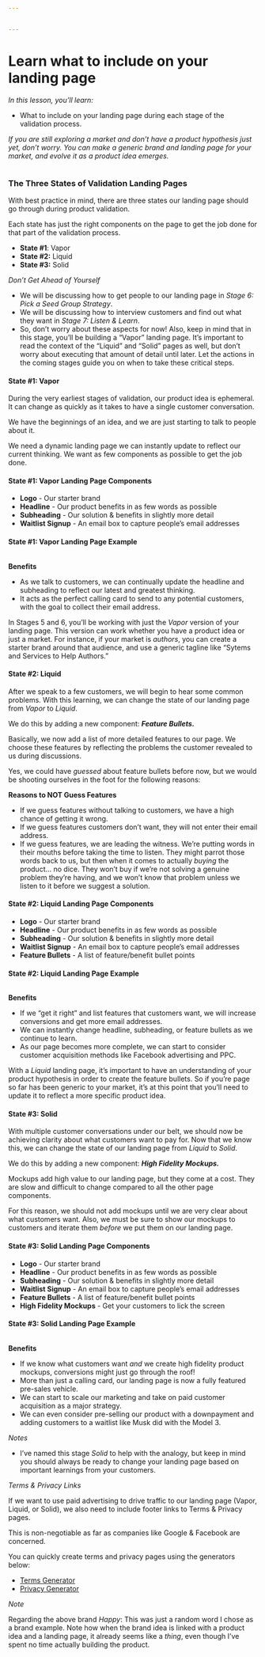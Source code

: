 ```yaml
---


---
```


<h1 id="learn-what-to-include-on-your-landing-page">Learn what to include on your landing page</h1>
<p><em>In this lesson, you’ll learn:</em></p>
<ul>
<li>What to include on your landing page during each stage of the validation process.</li>
</ul>
<p><em>If you are still exploring a market and don’t have a product hypothesis just yet, don’t worry. You can make a generic brand and landing page for your market, and evolve it as a product idea emerges.</em></p>
<p><img src="https://s3.amazonaws.com/nugget.one/academy/glass-blowing.jpg" alt=""></p>
<h3 id="the-three-states-of-validation-landing-pages">The Three States of Validation Landing Pages</h3>
<p>With best practice in mind, there are three states our landing page should go through during product validation.</p>
<p>Each state has just the right components on the page to get the job done for that part of the validation process.</p>
<ul>
<li><strong>State #1</strong>: Vapor</li>
<li><strong>State #2:</strong>  Liquid</li>
<li><strong>State #3:</strong>  Solid</li>
</ul>
<p><em>Don’t Get Ahead of Yourself</em></p>
<ul>
<li>We will be discussing how to get people to our landing page in  <em>Stage 6: Pick a Seed Group Strategy</em>.</li>
<li>We will be discussing how to interview customers and find out what they want in  <em>Stage 7: Listen &amp; Learn</em>.</li>
<li>So, don’t worry about these aspects for now! Also, keep in mind that in this stage, you’ll be building a “Vapor” landing page. It’s important to read the context of the “Liquid” and “Solid” pages as well, but don’t worry about executing that amount of detail until later. Let the actions in the coming stages guide you on when to take these critical steps.</li>
</ul>
<h4 id="state-1-vapor">State #1: Vapor</h4>
<p>During the very earliest stages of validation, our product idea is ephemeral. It can change as quickly as it takes to have a single customer conversation.</p>
<p>We have the beginnings of an idea, and we are just starting to talk to people about it.</p>
<p>We need a dynamic landing page we can instantly update to reflect our current thinking. We want as few components as possible to get the job done.</p>
<h4 id="state-1-vapor-landing-page-components">State #1: Vapor Landing Page Components</h4>
<ul>
<li><strong>Logo</strong>  - Our starter brand</li>
<li><strong>Headline</strong>  - Our product benefits in as few words as possible</li>
<li><strong>Subheading</strong>  - Our solution &amp; benefits in slightly more detail</li>
<li><strong>Waitlist Signup</strong>  - An email box to capture people’s email addresses</li>
</ul>
<h4 id="state-1-vapor-landing-page-example">State #1: Vapor Landing Page Example</h4>
<p><img src="https://s3.amazonaws.com/nugget.one/academy/happy-lp1.png" alt=""></p>
<p><strong>Benefits</strong></p>
<ul>
<li>As we talk to customers, we can continually update the headline and subheading to reflect our latest and greatest thinking.</li>
<li>It acts as the perfect calling card to send to any potential customers, with the goal to collect their email address.</li>
</ul>
<p>In Stages 5 and 6, you’ll be working with just the  <em>Vapor</em>  version of your landing page. This version can work whether you have a product idea or just a market. For instance, if your market is  <em>authors</em>, you can create a starter brand around that audience, and use a generic tagline like “Sytems and Services to Help Authors.”</p>
<h4 id="state-2-liquid">State #2: Liquid</h4>
<p>After we speak to a few customers, we will begin to hear some common problems. With this learning, we can change the state of our landing page from  <em>Vapor</em>  to  <em>Liquid</em>.</p>
<p>We do this by adding a new component:  <strong><em>Feature Bullets.</em></strong></p>
<p>Basically, we now add a list of more detailed features to our page. We choose these features by reflecting the problems the customer revealed to us during discussions.</p>
<p>Yes, we could have  <em>guessed</em>  about feature bullets before now, but we would be shooting ourselves in the foot for the following reasons:</p>
<p><strong>Reasons to NOT Guess Features</strong></p>
<ul>
<li>If we guess features without talking to customers, we have a high chance of getting it wrong.</li>
<li>If we guess features customers don’t want, they will not enter their email address.</li>
<li>If we guess features, we are leading the witness. We’re putting words in their mouths before taking the time to listen. They might parrot those words back to us, but then when it comes to actually  <em>buying</em>  the product… no dice. They won’t buy if we’re not solving a genuine problem they’re having, and we won’t know that problem unless we listen to it before we suggest a solution.</li>
</ul>
<h4 id="state-2-liquid-landing-page-components">State #2: Liquid Landing Page Components</h4>
<ul>
<li><strong>Logo</strong>  - Our starter brand</li>
<li><strong>Headline</strong>  - Our product benefits in as few words as possible</li>
<li><strong>Subheading</strong>  - Our solution &amp; benefits in slightly more detail</li>
<li><strong>Waitlist Signup</strong>  - An email box to capture people’s email addresses</li>
<li><strong>Feature Bullets</strong>  - A list of feature/benefit bullet points</li>
</ul>
<h4 id="state-2-liquid-landing-page-example">State #2: Liquid Landing Page Example</h4>
<p><img src="https://s3.amazonaws.com/nugget.one/academy/happy-lp2.png" alt=""></p>
<p><strong>Benefits</strong></p>
<ul>
<li>If we “get it right” and list features that customers want, we will increase conversions and get more email addresses.</li>
<li>We can instantly change headline, subheading, or feature bullets as we continue to learn.</li>
<li>As our page becomes more complete, we can start to consider customer acquisition methods like Facebook advertising and PPC.</li>
</ul>
<p>With a  <em>Liquid</em>  landing page, it’s important to have an understanding of your product hypothesis in order to create the feature bullets. So if you’re page so far has been generic to your market, it’s at this point that you’ll need to update it to reflect a more specific product idea.</p>
<h4 id="state-3-solid">State #3: Solid</h4>
<p>With multiple customer conversations under our belt, we should now be achieving clarity about what customers want to pay for. Now that we know this, we can change the state of our landing page from  <em>Liquid</em>  to  <em>Solid</em>.</p>
<p>We do this by adding a new component:  <strong><em>High Fidelity Mockups.</em></strong></p>
<p>Mockups add high value to our landing page, but they come at a cost. They are slow and difficult to change compared to all the other page components.</p>
<p>For this reason, we should not add mockups until we are very clear about what customers want. Also, we must be sure to show our mockups to customers and iterate them  <em>before</em>  we put them on our landing page.</p>
<h4 id="state-3-solid-landing-page-components">State #3: Solid Landing Page Components</h4>
<ul>
<li><strong>Logo</strong>  - Our starter brand</li>
<li><strong>Headline</strong>  - Our product benefits in as few words as possible</li>
<li><strong>Subheading</strong>  - Our solution &amp; benefits in slightly more detail</li>
<li><strong>Waitlist Signup</strong>  - An email box to capture people’s email addresses</li>
<li><strong>Feature Bullets</strong>  - A list of feature/benefit bullet points</li>
<li><strong>High Fidelity Mockups</strong>  - Get your customers to lick the screen</li>
</ul>
<h4 id="state-3-solid-landing-page-example">State #3: Solid Landing Page Example</h4>
<p><img src="https://s3.amazonaws.com/nugget.one/academy/happy-lp3.png" alt=""></p>
<p><strong>Benefits</strong></p>
<ul>
<li>If we know what customers want  <em>and</em>  we create high fidelity product mockups, conversions might just go through the roof!</li>
<li>More than just a calling card, our landing page is now a fully featured pre-sales vehicle.</li>
<li>We can start to scale our marketing and take on paid customer acquisition as a major strategy.</li>
<li>We can even consider pre-selling our product with a downpayment and adding customers to a waitlist like Musk did with the Model 3.</li>
</ul>
<p><em>Notes</em></p>
<ul>
<li>I’ve named this stage  <em>Solid</em>  to help with the analogy, but keep in mind you should always be ready to change your landing page based on important learnings from your customers.</li>
</ul>
<p><em>Terms &amp; Privacy Links</em></p>
<p>If we want to use paid advertising to drive traffic to our landing page (Vapor, Liquid, or Solid), we also need to include footer links to Terms &amp; Privacy pages.</p>
<p>This is non-negotiable as far as companies like Google &amp; Facebook are concerned.</p>
<p>You can quickly create terms and privacy pages using the generators below:</p>
<ul>
<li><a href="https://termsandconditionstemplate.com/generate/">Terms Generator</a></li>
<li><a href="https://termsandconditionstemplate.com/privacy-policy-generator/">Privacy Generator</a></li>
</ul>
<p><em>Note</em></p>
<p>Regarding the above brand  <em>Happy</em>: This was just a random word I chose as a brand example. Note how when the brand idea is linked with a product idea and a landing page, it already seems like a  <em>thing</em>, even though I’ve spent no time actually building the product.</p>

